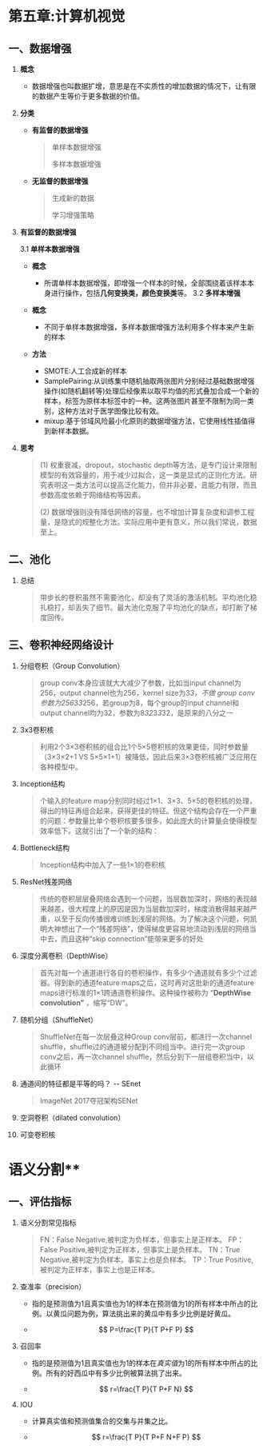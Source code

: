# 第五章:计算机视觉

## 一、数据增强

1. **概念**

   * 数据增强也叫数据扩增，意思是在不实质性的增加数据的情况下，让有限的数据产生等价于更多数据的价值。

   

2. **分类**

   * **有监督的数据增强**

     > 单样本数据增强
     >
     > 多样本数据增强

   * **无监督的数据增强**

     > 生成新的数据
     >
     > 学习增强策略

3. **有监督的数据增强**

   3.1 **单样本数据增强**

   * **概念**
     * 所谓单样本数据增强，即增强一个样本的时候，全部围绕着该样本本身进行操作，包括**几何变换类，颜色变换类**等。
   3.2 **多样本增强**
   
   * **概念**
     * 不同于单样本数据增强，多样本数据增强方法利用多个样本来产生新的样本
   * **方法**
     * SMOTE:人工合成新的样本
     * SamplePairing:从训练集中随机抽取两张图片分别经过基础数据增强操作(如随机翻转等)处理后经像素以取平均值的形式叠加合成一个新的样本，标签为原样本标签中的一种。这两张图片甚至不限制为同一类别，这种方法对于医学图像比较有效。
     * mixup:基于邻域风险最小化原则的数据增强方法，它使用线性插值得到新样本数据。
   
4. **思考**

   > (1) 权重衰减，dropout，stochastic depth等方法，是专门设计来限制模型的有效容量的，用于减少过拟合，这一类是显式的正则化方法。研究表明这一类方法可以提高泛化能力，但并非必要，且能力有限，而且参数高度依赖于网络结构等因素。
   >
   > 
   >
   > (2) 数据增强则没有降低网络的容量，也不增加计算复杂度和调参工程量，是隐式的规整化方法。实际应用中更有意义，所以我们常说，数据至上。

## 二、池化

1. 总结

   > 带步长的卷积虽然不需要池化，却没有了灵活的激活机制。平均池化稳扎稳打，却丢失了细节。最大池化克服了平均池化的缺点，却打断了梯度回传。

## 三、卷积神经网络设计

1. 分组卷积（Group Convolution）

   > group conv本身应该就大大减少了参数，比如当input channel为256，output channel也为256，kernel size为3*3，不做  group conv参数为256*3*3*256，若group为8，每个group的input channel和output channel均为32，参数为8*32*3*3*32，是原来的八分之一

2. 3x3卷积核

   > 利用2个3×3卷积核的组合比1个5×5卷积核的效果更佳，同时参数量（3×3×2+1 VS 5×5×1+1）被降低，因此后来3×3卷积核被广泛应用在各种模型中。

3. Inception结构

   > 个输入的feature map分别同时经过1×1、3×3、5×5的卷积核的处理，得出的特征再组合起来，获得更佳的特征。但这个结构会存在一个严重的问题：参数量比单个卷积核要多很多，如此庞大的计算量会使得模型效率低下。这就引出了一个新的结构：

4. Bottleneck结构

   > Inception结构中加入了一些1×1的卷积核

5. ResNet残差网络

   > 传统的卷积层层叠网络会遇到一个问题，当层数加深时，网络的表现越来越差，很大程度上的原因是因为当层数加深时，梯度消散得越来越严重，以至于反向传播很难训练到浅层的网络。为了解决这个问题，何凯明大神想出了一个“残差网络”，使得梯度更容易地流动到浅层的网络当中去，而且这种“skip connection”能带来更多的好处

6. 深度分离卷积（DepthWise）

   > 首先对每一个通道进行各自的卷积操作，有多少个通道就有多少个过滤器。得到新的通道feature maps之后，这时再对这批新的通道feature maps进行标准的1×1跨通道卷积操作。这种操作被称为 “**DepthWise convolution”** ，缩写“DW”。

7. 随机分组（ShuffleNet）

   > ShuffleNet在每一次层叠这种Group conv层前，都进行一次channel shuffle，shuffle过的通道被分配到不同组当中。进行完一次group conv之后，再一次channel shuffle，然后分到下一层组卷积当中，以此循环

8. 通道间的特征都是平等的吗？ -- SEnet

   > ImageNet 2017夺冠架构SENet

9. 空洞卷积（dilated convolution）
10. 可变卷积核













# 语义分割**

## 一、评估指标

1. 语义分割常见指标

   > FN：False Negative,被判定为负样本，但事实上是正样本。
   > FP：False Positive,被判定为正样本，但事实上是负样本。
   > TN：True Negative,被判定为负样本，事实上也是负样本。
   > TP：True Positive,被判定为正样本，事实上也是正样本。

2. 查准率（precision）

   * 指的是预测值为1且真实值也为1的样本在预测值为1的所有样本中所占的比例。以黄瓜问题为例，算法挑出来的黄瓜中有多少比例是好黄瓜。

   * $$
     P=\frac{T P}{T P+F P}
     $$

3. 召回率

   * 指的是预测值为1且真实值也为1的样本在*真实值*为1的所有样本中所占的比例。所有的好西瓜中有多少比例被算法挑了出来。

   * $$
     r=\frac{T P}{T P+F N}
     $$

     

4. IOU

   * 计算真实值和预测值集合的交集与并集之比。

   * $$
     r=\frac{T P}{T P+F N+F P}
     $$

     

